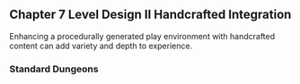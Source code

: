 ## Chapter 7 Level Design II Handcrafted Integration

Enhancing a procedurally generated play environment with handcrafted content can add variety and depth to experience.

### Standard Dungeons
